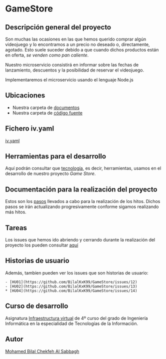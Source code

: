 # GameStore

## Descripción general del proyecto

Son muchas las ocasiones en las que hemos querido comprar algún videojuego y lo encontramos a un precio no deseado o, directamente, agotado. Esto suele suceder debido a que cuando dichos productos están en oferta, *se venden como pan caliente*.

Nuestro microservicio consistirá en informar sobre las fechas de lanzamiento, descuentos y la posibilidad de reservar el videojuego.

Implementaremos el microservicio usando el lenguaje Node.js


## Ubicaciones

+ Nuestra carpeta de [documentos](https://github.com/BilalKxK99/GameStore/tree/master/docs)
+ Nuestra carpeta de [código fuente](https://github.com/BilalKxK99/GameStore/tree/master/src)


## Fichero iv.yaml

[iv.yaml](https://github.com/BilalKxK99/GameStore/blob/master/iv.yaml)


## Herramientas para el desarrollo

Aquí podrán consultar que [tecnología](https://github.com/BilalKxK99/GameStore/blob/master/docs/herramientas.md), es decir, herramientas, usamos en el desarrollo de nuestro proyecto *Game Store*.


## Documentación para la realización del proyecto

Estos son los [pasos](https://github.com/BilalKxK99/GameStore/blob/master/docs/PasosProyecto.md) llevados a cabo para la realización de los hitos. Dichos pasos se irán actualizando progresivamente conforme sigamos realizando más hitos.


## Tareas

Los issues que hemos ido abriendo y cerrando durante la realización del proyecto los pueden consultar [aquí](https://github.com/BilalKxK99/GameStore/issues)


## Historias de usuario

Además, tambíen pueden ver los issues que son historias de usuario:

    - [HU01](https://github.com/BilalKxK99/GameStore/issues/12)
    - [HU02](https://github.com/BilalKxK99/GameStore/issues/13)
    * [HU04](https://github.com/BilalKxK99/GameStore/issues/14)


## Curso de desarrollo

Asignatura [Infraestructura virtual](https://github.com/JJ/IV-20-21) de 4º curso del grado de Ingeniería Informática en la especialidad de Tecnologías de la Información.


## Autor

[Mohamed Bilal Chekfeh Al Sabbagh](https://github.com/BilalKxK99)

